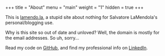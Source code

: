 +++
title = "About"
menu = "main"
weight = "1"
hidden = true
+++

This is [lamendo.la](https://lamendo.la/), a stupid site about nothing for Salvatore LaMendola's personal/blogging use.

Why is this site so out of date and unloved? Well, the domain is mostly for the email addresses. So uh, sorry...

Read my code on [GitHub](https://github.com/vt0r), and find my professional info on [LinkedIn](https://www.linkedin.com/in/salvatorelamendola).

